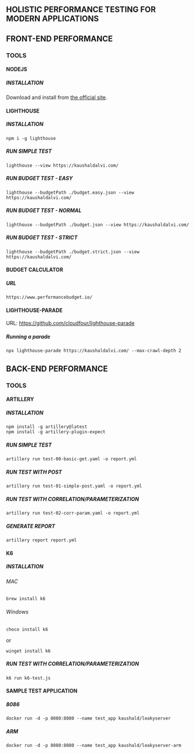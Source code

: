 ## HOLISTIC PERFORMANCE TESTING FOR MODERN APPLICATIONS

## FRONT-END PERFORMANCE

### TOOLS

#### NODEJS

##### INSTALLATION

Download and install from [the official site](https://nodejs.org/).

#### LIGHTHOUSE

##### INSTALLATION

```shell
npm i -g lighthouse
```

##### RUN SIMPLE TEST

```shell
lighthouse --view https://kaushaldalvi.com/
```

##### RUN BUDGET TEST - EASY

```shell
lighthouse --budgetPath ./budget.easy.json --view https://kaushaldalvi.com/
```

##### RUN BUDGET TEST - NORMAL

```shell
lighthouse --budgetPath ./budget.json --view https://kaushaldalvi.com/
```

##### RUN BUDGET TEST - STRICT

```shell
lighthouse --budgetPath ./budget.strict.json --view https://kaushaldalvi.com/
```

#### BUDGET CALCULATOR

##### URL

```url
https://www.performancebudget.io/
```

#### LIGHTHOUSE-PARADE

URL: https://github.com/cloudfour/lighthouse-parade

##### Running a parade

```
npx lighthouse-parade https://kaushaldalvi.com/ --max-crawl-depth 2
```

## BACK-END PERFORMANCE

### TOOLS

#### ARTILLERY

##### INSTALLATION

```shell
npm install -g artillery@latest
npm install -g artillery-plugin-expect
```

##### RUN SIMPLE TEST

```shell
artillery run test-00-basic-get.yaml -o report.yml
```

##### RUN TEST WITH POST

```shell
artillery run test-01-simple-post.yaml -o report.yml
```

##### RUN TEST WITH CORRELATION/PARAMETERIZATION

```shell
artillery run test-02-corr-param.yaml -o report.yml
```

##### GENERATE REPORT

```shell
artillery report report.yml
```

#### K6

##### INSTALLATION

###### MAC

```
brew install k6
```

###### Windows

```
choco install k6
```

or

```
winget install k6
```

##### RUN TEST WITH CORRELATION/PARAMETERIZATION

```shell
k6 run k6-test.js
```

#### SAMPLE TEST APPLICATION

##### 8086

```shell
docker run -d -p 8080:8080 --name test_app kaushald/leakyserver
```

##### ARM

```shell
docker run -d -p 8080:8080 --name test_app kaushald/leakyserver-arm
```
